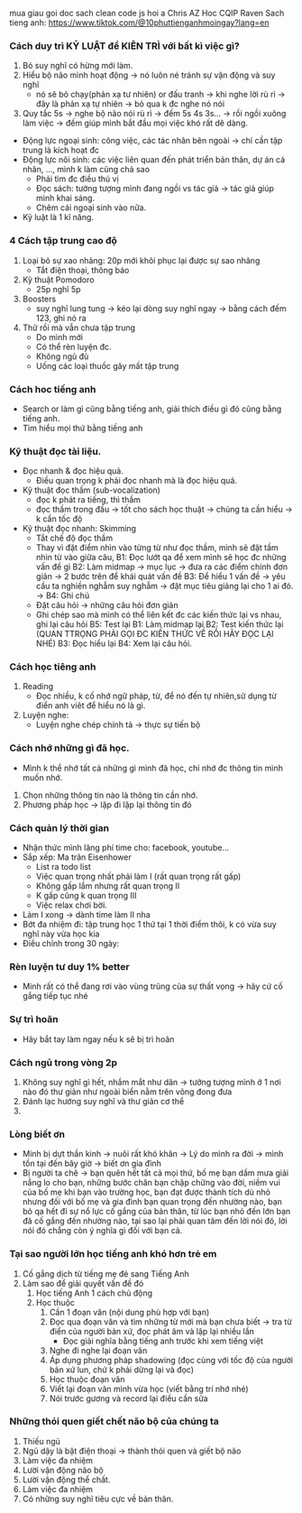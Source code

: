mua giau goi
doc sach clean code js
hoi a Chris AZ
Hoc CQIP Raven
Sach tieng anh: https://www.tiktok.com/@10phuttienganhmoingay?lang=en
### Cách duy trì KỶ LUẬT để KIÊN TRÌ với bất kì việc gì?
1. Bỏ suy nghĩ có hừng mới làm.
2. Hiểu bộ não mình hoạt động -> nó luôn né tránh sự vận động và suy nghĩ
    - nó sẽ bỏ chạy(phản xạ tư nhiên) or đấu tranh -> khi nghe lời rù rì -> đây là phản xạ tự nhiên -> bỏ qua k đc nghe nó nói
3. Quy tắc 5s -> nghe bộ não nói rù rì -> đếm 5s 4s 3s... -> rồi ngồi xuông làm việc -> đếm giúp mình bắt đầu mọi việc khó rất dê dàng.
- Động lực ngoại sinh: công việc, các tác nhân bên ngoài -> chỉ cần tập trung là kích hoạt đc
- Động lực nôi sinh: các việc liên quan đến phát triển bản thân, dự án cá nhân, ..., mình k làm cũng chả sao 
    - Phải tìm đc điều thú vị
    - Đọc sách: tưởng tượng mình đang ngồi vs tác giả -> tác giả giúp mình khai sáng.
    - Chêm cái ngoại sinh vào nữa.
- Kỹ luật là 1 kĩ năng.

### 4 Cách tập trung cao độ
1. Loại bỏ sự xao nhảng: 20p mới khôi phục lại được sự sao nhãng
    - Tắt điện thoại, thông báo
2. Kỹ thuật Pomodoro
    - 25p nghĩ 5p
3. Boosters
    - suy nghĩ lung tung -> kéo lại dòng suy nghĩ ngay -> bằng cách đếm 123, ghi nó ra
4. Thử rồi mà vẫn chưa tập trung
    - Do mình mới
    - Có thể rèn luyện đc.
    - Không ngủ đủ
    - Uống các loại thuốc gây mất tập trung

### Cách hoc tiếng anh
- Search or làm gì cũng bằng tiếng anh, giải thích điều gì đó cũng bằng tiếng anh.
- Tìm hiểu mọi thứ bằng tiếng anh

### Kỹ thuật đọc tài liệu.
- Đọc nhanh & đọc hiệu quả. 
    - Điều quan trọng k phải đọc nhanh mà là đọc hiệu quả. 
- Kỹ thuật đọc thầm (sub-vocalization)
    - đọc k phát ra tiếng, thì thầm
    - đọc thầm trong đầu
    -> tốt cho sách học thuật -> chúng ta cần hiểu -> k cần tốc độ
- Kỹ thuật đọc nhanh: Skimming
    - Tắt chế độ đọc thầm
    - Thay vì đặt điểm nhìn vào từng từ như đọc thầm, mình sẽ đặt tầm nhìn từ vào giữa câu, 
B1: Đọc lướt qa để xem mình sẽ học đc những vấn đề gì
B2: Làm midmap -> mục lục -> đưa ra các điểm chính đơn giản 
-> 2 bước trên để khái quát vấn đề
B3: Để hiểu 1 vấn đề -> yêu cầu ta nghiền nghẫm suy nghẫm
    -> đặt mục tiêu giảng lại cho 1 ai đó.
    -> 
B4: Ghi chú
    - Đặt câu hỏi -> những câu hỏi đơn giản
    - Ghi chép sao mà mình có thể liên kết đc các kiến thức lại vs nhau, ghi lại câu hỏi
B5: Test lại
    B1: Làm midmap lại
    B2: Test kiến thức lại (QUAN TTRỌNG PHẢI GỌI ĐC KIẾN THỨC VỀ RỒI HÃY ĐỌC LẠI NHÉ)
    B3: Đọc hiểu lại
    B4: Xem lại câu hỏi.

### Cách học tiêng anh
1. Reading
    - Đọc nhiều, k cố nhớ ngữ pháp, từ, để nó đến tự nhiên,sử dụng từ điển anh viêt để hiểu nó là gì.
2. Luyện nghe:
    - Luyện nghe chép chính tả -> thực sự tiến bộ

### Cách nhớ những gì đã học.
- Mình k thể nhớ tất cả những gì mình đã học, chỉ nhớ đc thông tin mình muốn nhớ.
1. Chọn những thông tin nào là thông tin cần nhớ.
2. Phương pháp học -> lặp đi lặp lại thông tin đó

### Cách quản lý thời gian
- Nhận thức mình lãng phí time cho: facebook, youtube...
- Sắp xếp: Ma trân Eisenhower
    - List ra todo list
    - Việc quan trọng nhất phải làm I (rất quan trọng rất gấp)
    - Không gấp lắm nhưng rất quan trọng II
    - K gấp cũng k quan trọng III
    - Việc relax chơi bời.
- Làm I xong -> dành time làm II nha
- Bớt đa nhiệm đi: tập trung học 1 thứ tại 1 thời điểm thôi, k có vừa suy nghĩ này vừa học kia
- Điều chỉnh trong 30 ngày: 

### Rèn luyện tư duy 1% better
- Minh rất có thể đang rơi vào vùng trũng của sự thất vọng -> hãy cứ cố gắng tiếp tục nhé

### Sự trì hoãn
- Hãy bắt tay làm ngay nếu k sẽ bị trì hoãn

### Cách ngủ trong vòng 2p
1. Không suy nghĩ gì hết, nhắm mắt như dãn -> tưởng tượng mình ở 1 nơi nào đó thư giản như ngoài biển nằm trên võng đong đưa
2. Đánh lạc hướng suy nghĩ và thư giản cơ thể
3. 

### Lòng biết ơn
- Minh bị dựt thần kinh -> nuôi rất khó khăn
-> Lý do mình ra đời -> mình tồn tại đến bây giờ -> biết ơn gia đình
- Bị người ta chê -> bạn quên hết tất cả mọi thứ, bố mẹ bạn dầm mưa giải nắng lo cho bạn, những bước chân bạn chập chững vào đời, niềm vui của bố mẹ khi bạn vào trường học, bạn đạt được thành tích dù nhỏ nhưng đối với bố mẹ và gia đình bạn quan trọng đến nhường nào, bạn bỏ qa hết đi sự nổ lực cố gắng của bản thân, từ lúc bạn nhỏ đến lớn bạn đã cố gắng đến nhường nào, tại sao lại phải quan tâm đến lời nói đó, lời nói đó chẳng còn ý nghĩa gì đối với bạn cả.

### Tại sao người lớn học tiếng anh khó hơn trẻ em
1. Cố gắng dịch từ tiếng mẹ đẻ sang Tiếng Anh
2. Làm sao để giải quyết vấn đề đó
    1. Học tiếng Anh 1 cách chủ động
    2. Học thuộc
        1. Cần 1 đoạn văn (nội dung phù hợp với bạn)
        2. Đọc qua đoạn văn và tìm những từ mới mà bạn chưa biết -> tra từ điển của người bản xứ, đọc phát âm và lập lại nhiều lần
            - Đọc giải nghĩa bằng tiếng anh trước khi xem tiếng việt
        3. Nghe đi nghe lại đoạn văn
        4. Áp dụng phương pháp shadowing (đọc cùng với tốc độ của người bản xứ lun, chứ k phải dừng lại và đọc)
        5. Học thuộc đoạn văn
        6. Viết lại đoạn văn mình vừa học (viết bằng trí nhớ nhé)
        7. Nói trước gương và record lại điều cần sửa

### Những thói quen giết chết não bộ của chúng ta
1. Thiếu ngủ
2. Ngủ dậy là bật điện thoại -> thành thói quen và giết bộ não
3. Làm việc đa nhiệm
4. Lười vận động não bộ
5. Lười vận động thể chất.
6. Làm việc đa nhiệm
7. Có những suy nghĩ tiêu cực về bản thân.